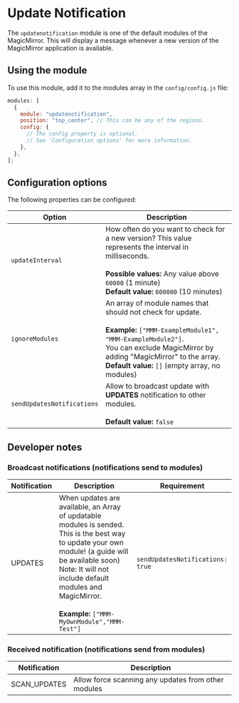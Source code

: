 # Update Notification

The `updatenotification` module is one of the default modules of the MagicMirror.
This will display a message whenever a new version of the MagicMirror application is available.

## Using the module

To use this module, add it to the modules array in the `config/config.js` file:

```javascript
modules: [
  {
    module: "updatenotification",
    position: "top_center", // This can be any of the regions.
    config: {
      // The config property is optional.
      // See 'Configuration options' for more information.
    },
  },
];
```

## Configuration options

The following properties can be configured:

| Option           | Description                                                                                                                                                                                                                                                |
| ---------------- | ---------------------------------------------------------------------------------------------------------------------------------------------------------------------------------------------------------------------------------------------------------- |
| `updateInterval` | How often do you want to check for a new version? This value represents the interval in milliseconds. <br><br> **Possible values:** Any value above `60000` (1 minute) <br> **Default value:** `600000` (10 minutes)                                      |
| `ignoreModules`  | An array of module names that should not check for update. <br><br> **Example:** `["MMM-ExampleModule1", "MMM-ExampleModule2"]`.<br> You can exclude MagicMirror by adding "MagicMirror" to the array. <br> **Default value:** `[]` (empty array, no modules) |
| `sendUpdatesNotifications` | Allow to broadcast update with **UPDATES** notification to other modules.<br><br> **Default value:** `false` |

## Developer notes

### Broadcast notifications (notifications send to modules)

| Notification | Description | Requirement |
| --- | --- | --- |
| UPDATES | When updates are available, an Array of updatable modules is sended. <br> This is the best way to update your own module! (a guide will be available soon) <br> Note: It will not include default modules and MagicMirror. <br><br>**Example:** `["MMM-MyOwnModule","MMM-Test"]`| `sendUpdatesNotifications: true` |


### Received notification (notifications send from modules)

| Notification | Description |
| --- | --- |
| SCAN_UPDATES | Allow force scanning any updates from other modules |
